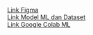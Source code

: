 <a href="https://www.figma.com/design/oRA8aTy1mvim4nabPfGSIq/Capstone?node-id=4-15">Link Figma</a> <br>
<a href="https://drive.google.com/drive/u/0/folders/1veSUSpd5a7BGmY4-KHTdo32X0bNDUjco"> Link Model ML dan Dataset</a> <br>
<a href="https://colab.research.google.com/drive/1UMyVFGEwGi2pupMcmdAePOxbrma-2zm8?usp=drive_link"> Link Google Colab ML </a>
